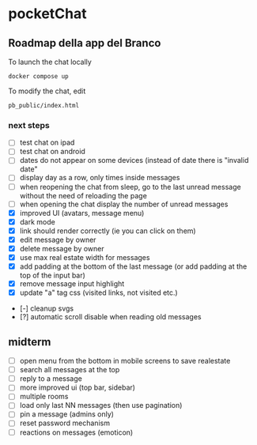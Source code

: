# pocketChat
## Roadmap della app del Branco

To launch the chat locally

    docker compose up

To modify the chat, edit

    pb_public/index.html

### next steps
- [ ] test chat on ipad
- [ ] test chat on android
- [ ] dates do not appear on some devices (instead of date there is "invalid date"
- [ ] display day as a row, only times inside messages
- [ ] when reopening the chat from sleep, go to the last unread message without the need of reloading the page
- [ ] when opening the chat display the number of unread messages
- [x] improved UI (avatars, message menu)
- [x] dark mode
- [x] link should render correctly (ie you can click on them)
- [x] edit message by owner
- [x] delete message by owner
- [x] use max real estate width for messages
- [x] add padding at the bottom of the last message (or add padding at the top of the input bar)
- [x] remove message input highlight
- [x] update "a" tag css (visited links, not visited etc.)
- [-] cleanup svgs
- [?] automatic scroll disable when reading old messages

## midterm
- [ ] open menu from the bottom in mobile screens to save realestate
- [ ] search all messages at the top
- [ ] reply to a message
- [ ] more improved ui (top bar, sidebar)
- [ ] multiple rooms
- [ ] load only last NN messages (then use pagination)
- [ ] pin a message (admins only)
- [ ] reset password mechanism
- [ ] reactions on messages (emoticon)
